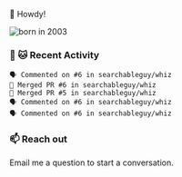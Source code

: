 👋 Howdy!

![born in 2003](https://img.shields.io/badge/last%20major%20release-2003-success)

### 🧶 🐱 Recent Activity

```
🗣 Commented on #6 in searchableguy/whiz
🎉 Merged PR #6 in searchableguy/whiz
🎉 Merged PR #5 in searchableguy/whiz
🗣 Commented on #6 in searchableguy/whiz
🗣 Commented on #6 in searchableguy/whiz
```

### 📫 Reach out

Email me a question to start a conversation.
